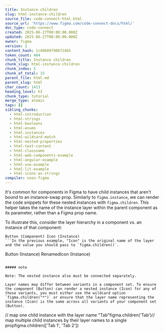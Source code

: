 ```yaml
---
title: Instance children
slug: html-instance-children
source_file: code-connect-html.html
source_url: 'https://www.figma.com/code-connect-docs/html/'
doc_type: code-connect
created: 2025-06-27T00:00:00.000Z
updated: 2025-06-27T00:00:00.000Z
owner: figma
version: 1
content_hash: 1c49b097906f2465
token_count: 404
chunk_title: Instance children
chunk_slug: html-instance-children
chunk_index: 5
chunk_of_total: 15
parent_file: html.md
parent_slug: html
char_count: 1413
heading_level: h3
chunk_type: tutorial
merge_type: atomic
tags: []
sibling_chunks:
  - html-introduction
  - html-strings
  - html-booleans
  - html-enums
  - html-instances
  - html-wildcard-match
  - html-nested-properties
  - html-text-content
  - html-classname
  - html-web-components-example
  - html-angular-example
  - html-vue-example
  - html-lit-example
  - html-icons-as-strings
compiler: noos-figma
---
```


It's common for components in Figma to have child instances that aren't bound to an instance-swap prop. Similarly to `figma.instance`, we can render the code snippets for these nested instances with `figma.children`. This helper takes the name of the instance layer within the parent component as its parameter, rather than a Figma prop name.

To illustrate this, consider the layer hierarchy in a component vs. an instance of that component:

```
Button (Component) Icon (Instance)
```In the previous example, "Icon" is the original name of the layer and the value you should pass to `figma.children()`.

```
Button (Instance) RenamedIcon (Instance)
```In the previous example, the instance layer was renamed. Renaming the layer won't break the mapping since, in this case, we're not using the layer's name.

##### note

Note: The nested instance also must be connected separately.

Layer names may differ between variants in a component set. To ensure the component (Button) can render a nested instance (Icon) for any of those variants, you must either use the wildcard option `figma.children("*")` or ensure that the layer name representing the instance (Icon) is the same across all variants of your component set (Button).

```
// map one child instance with the layer name "Tab"figma.children('Tab')// map multiple child instances by their layer names to a single propfigma.children(['Tab 1', 'Tab 2'])
```
